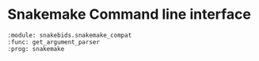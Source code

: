 # Snakemake Command line interface

```{argparse}
:module: snakebids.snakemake_compat
:func: get_argument_parser
:prog: snakemake
```
